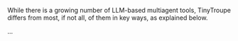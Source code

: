 While there is a growing number of LLM-based multiagent tools, TinyTroupe differs from most, if not all, of them in key ways, as explained below.

...